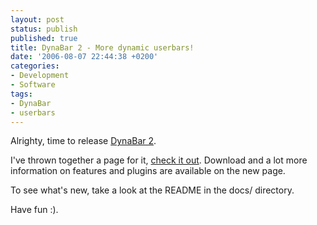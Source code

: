 ```yaml
---
layout: post
status: publish
published: true
title: DynaBar 2 - More dynamic userbars!
date: '2006-08-07 22:44:38 +0200'
categories:
- Development
- Software
tags:
- DynaBar
- userbars
---
```


Alrighty, time to release [DynaBar
2](http://shrimpworks.za.net/projects/dynabar/).

I've thrown together a page for it, [check it
out](http://shrimpworks.za.net/projects/dynabar/). Download and a lot
more information on features and plugins are available on the new page.

To see what's new, take a look at the README in the docs/ directory.

Have fun :).
